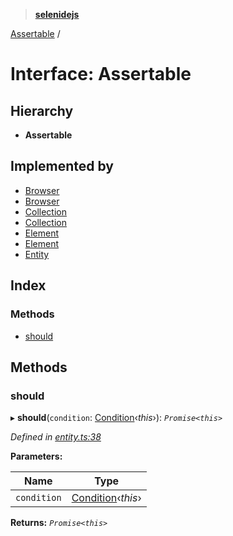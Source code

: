 > **[selenidejs](../README.md)**

[Assertable](assertable.md) /

# Interface: Assertable

## Hierarchy

* **Assertable**

## Implemented by

* [Browser](../classes/browser.md)
* [Browser](../classes/browser.md)
* [Collection](../classes/collection.md)
* [Collection](../classes/collection.md)
* [Element](../classes/element.md)
* [Element](../classes/element.md)
* [Entity](../classes/entity.md)

## Index

### Methods

* [should](assertable.md#should)

## Methods

###  should

▸ **should**(`condition`: [Condition](../classes/condition.md)‹*this*›): *`Promise<this>`*

*Defined in [entity.ts:38](https://github.com/KnowledgeExpert/selenidejs/blob/master/lib/entity.ts#L38)*

**Parameters:**

Name | Type |
------ | ------ |
`condition` | [Condition](../classes/condition.md)‹*this*› |

**Returns:** *`Promise<this>`*
